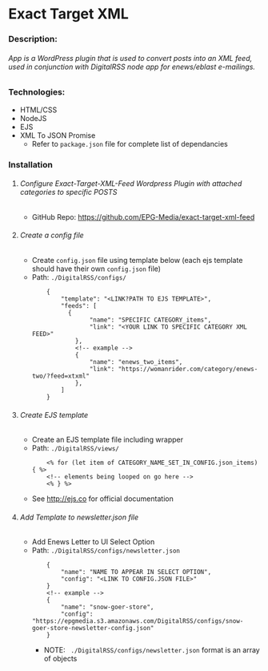 
# Exact Target XML

### Description:
###### App is a WordPress plugin that is used to convert posts into an XML feed, used in conjunction with DigitalRSS node app for enews/eblast e-mailings.


### Technologies:
- HTML/CSS
- NodeJS
- EJS
- XML To JSON Promise
	- Refer to ```package.json``` file for complete list of dependancies


### Installation
1. ###### Configure Exact-Target-XML-Feed Wordpress Plugin with attached categories to specific POSTS
	- GitHub Repo: https://github.com/EPG-Media/exact-target-xml-feed

2. ###### Create a config file
	- Create ``config.json`` file using template below (each ejs template should have their own ``config.json`` file)
	- Path: ``./DigitalRSS/configs/ ``
		```
			{
				"template": "<LINK?PATH TO EJS TEMPLATE>",
				"feeds": [
				  {
						"name": "SPECIFIC CATEGORY_items",
						"link": "<YOUR LINK TO SPECIFIC CATEGORY XML FEED>"
					},
					<!-- example -->
					{
						"name": "enews_two_items",
						"link": "https://womanrider.com/category/enews-two/?feed=xtxml"
					},
				]
			}
		```

3. ###### Create EJS template
	- Create an EJS template file including wrapper
	- Path: ``./DigitalRSS/views/``
		```
			<% for (let item of CATEGORY_NAME_SET_IN_CONFIG.json_items) { %>
			<!-- elements being looped on go here -->
			<% } %>
		```
	- See http://ejs.co for official documentation

4. ###### Add Template to newsletter.json file
	- Add Enews Letter to UI Select Option
	- Path: ``./DigitalRSS/configs/newsletter.json``
		```
			{
				"name": "NAME TO APPEAR IN SELECT OPTION",
				"config": "<LINK TO CONFIG.JSON FILE>"
			}
			<!-- example -->
			{
				"name": "snow-goer-store",
				"config": "https://epgmedia.s3.amazonaws.com/DigitalRSS/configs/snow-goer-store-newsletter-config.json"
			}
		```
		- NOTE: ``` ./DigitalRSS/configs/newsletter.json``` format is an array of objects
